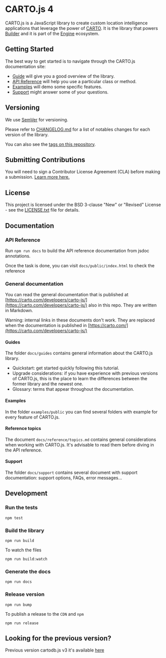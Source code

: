 # CARTO.js 4

CARTO.js is a JavaScript library to create custom location intelligence applications that leverage the power of [CARTO](https://carto.com/). It is the library that powers [Builder](https://carto.com/builder/) and it is part of the [Engine](https://carto.com/pricing/engine/) ecosystem.

## Getting Started

The best way to get started is to navigate through the CARTO.js documentation site:

- [Guide](https://carto.com/developers/carto-js/guides/quickstart/) will give you a good overview of the library.
- [API Reference](https://carto.com/developers/carto-js/reference/) will help you use a particular class or method.
- [Examples](https://carto.com/developers/carto-js/examples/) will demo some specific features.
- [Support](https://carto.com/developers/carto-js/support/) might answer some of your questions.

## Versioning

We use [SemVer](http://semver.org/) for versioning.

Please refer to [CHANGELOG.md](CHANGELOG.md) for a list of notables changes for each version of the library.

You can also see the [tags on this repository](https://github.com/CartoDB/carto.js/tags).

## Submitting Contributions

You will need to sign a Contributor License Agreement (CLA) before making a submission. [Learn more here.](https://carto.com/contributions/)

## License

This project is licensed under the BSD 3-clause "New" or "Revised" License - see the [LICENSE.txt](LICENSE.txt) file for details.

## Documentation

### API Reference

Run `npm run docs` to build the API reference documentation from jsdoc annotations.

Once the task is done, you can visit `docs/public/index.html` to check the reference

### General documentation

You can read the general documentation that is published at [https://carto.com/developers/carto-js/](https://carto.com/developers/carto-js/) also in this repo. They are written in Markdown.

Warning: internal links in these documents don't work. They are replaced when the documentation is published in [https://carto.com/](https://carto.com/developers/carto-js/)


#### Guides

The folder `docs/guides` contains general information about the CARTO.js library.

- Quickstart: get started quickly following this tutorial.
- Upgrade considerations: if you have experience with previous versions of CARTO.js, this is the place to learn the differences between the former library and the newest one.
- Glossary: terms that appear throughout the documentation.

#### Examples

In the folder `examples/public` you can find several folders with example for every feature of CARTO.js.

#### Reference topics

The document `docs/reference/topics.md` contains general considerations when working with CARTO.js. It's advisable to read them before diving in the API reference.

#### Support

The folder `docs/support` contains several document with support documentation: support options, FAQs, error messages...

## Development

### Run the tests

```
npm test
```

### Build the library

```
npm run build
```

To watch the files

```
npm run build:watch
```

### Generate the docs

```
npm run docs
```

### Release version

```
npm run bump
```

To publish a release to the `CDN` and `npm`

```
npm run release
```


## Looking for the previous version?
Previous version cartodb.js v3 it's available [here](https://github.com/CartoDB/carto.js/tree/develop)
